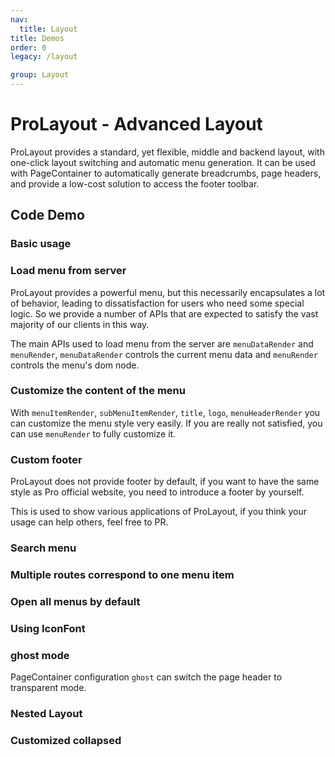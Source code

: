 ```yaml
---
nav:
  title: Layout
title: Demos
order: 0
legacy: /layout

group: Layout
---
```


# ProLayout - Advanced Layout

ProLayout provides a standard, yet flexible, middle and backend layout, with one-click layout switching and automatic menu generation. It can be used with PageContainer to automatically generate breadcrumbs, page headers, and provide a low-cost solution to access the footer toolbar.

## Code Demo

### Basic usage

<code src="../../../demos/layout/base.tsx" iframe="650"></code>

### Load menu from server

ProLayout provides a powerful menu, but this necessarily encapsulates a lot of behavior, leading to dissatisfaction for users who need some special logic. So we provide a number of APIs that are expected to satisfy the vast majority of our clients in this way.

The main APIs used to load menu from the server are `menuDataRender` and `menuRender`, `menuDataRender` controls the current menu data and `menuRender` controls the menu's dom node.

<code src="../../../demos/layout/dynamicMenu.tsx" iframe="580"></code>

### Customize the content of the menu

With `menuItemRender`, `subMenuItemRender`, `title`, `logo`, `menuHeaderRender` you can customize the menu style very easily. If you are really not satisfied, you can use `menuRender` to fully customize it.

<code src="../../../demos/layout/customizeMenu.tsx" iframe="580"></code>

### Custom footer

ProLayout does not provide footer by default, if you want to have the same style as Pro official website, you need to introduce a footer by yourself.

<code src="../../../demos/layout/footer.tsx" iframe="580"></code>

This is used to show various applications of ProLayout, if you think your usage can help others, feel free to PR.

### Search menu

<code src="../../../demos/layout/searchMenu.tsx" iframe="580"></code>

### Multiple routes correspond to one menu item

<code src="../../../demos/layout/MultipleMenuOnePath.tsx" iframe="580"></code>

### Open all menus by default

<code src="../../../demos/layout/DefaultOpenAllMenu.tsx" iframe="580"></code>

### Using IconFont

<code src="../../../demos/layout/IconFont.tsx" iframe="580"></code>

### ghost mode

PageContainer configuration `ghost` can switch the page header to transparent mode.

<code src="../../../demos/layout/ghost.tsx" iframe="580"></code>

### Nested Layout

<code src="../../../demos/layout/Nested.tsx" iframe="580"></code>

### Customized collapsed

<code src="../../../demos/layout/customize-collapsed.tsx" iframe="580"></code>
